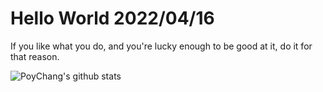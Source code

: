 # Hello World 2022/04/16

If you like what you do, and you're lucky enough to be good at it, do it for that reason.

![PoyChang's github stats](https://github-readme-stats.vercel.app/api?username=poychang&show_icons=true&theme=dracula)
